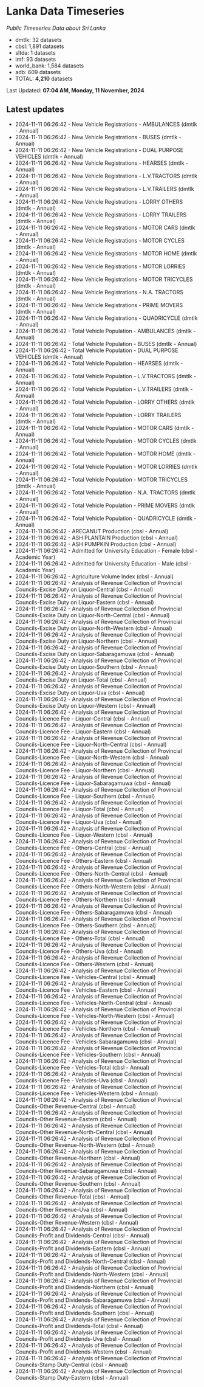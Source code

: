 # Lanka Data Timeseries
*Public Timeseries Data about Sri Lanka*

* dmtlk: 32 datasets
* cbsl: 1,891 datasets
* sltda: 1 datasets
* imf: 93 datasets
* world_bank: 1,584 datasets
* adb: 609 datasets
* TOTAL: **4,210** datasets

Last Updated: **07:04 AM, Monday, 11 November, 2024**

## Latest updates

* 2024-11-11 06:26:42 - New Vehicle Registrations - AMBULANCES (dmtlk - Annual)
* 2024-11-11 06:26:42 - New Vehicle Registrations - BUSES (dmtlk - Annual)
* 2024-11-11 06:26:42 - New Vehicle Registrations - DUAL PURPOSE VEHICLES (dmtlk - Annual)
* 2024-11-11 06:26:42 - New Vehicle Registrations - HEARSES (dmtlk - Annual)
* 2024-11-11 06:26:42 - New Vehicle Registrations - L.V.TRACTORS (dmtlk - Annual)
* 2024-11-11 06:26:42 - New Vehicle Registrations - L.V.TRAILERS (dmtlk - Annual)
* 2024-11-11 06:26:42 - New Vehicle Registrations - LORRY OTHERS (dmtlk - Annual)
* 2024-11-11 06:26:42 - New Vehicle Registrations - LORRY TRAILERS (dmtlk - Annual)
* 2024-11-11 06:26:42 - New Vehicle Registrations - MOTOR CARS (dmtlk - Annual)
* 2024-11-11 06:26:42 - New Vehicle Registrations - MOTOR CYCLES (dmtlk - Annual)
* 2024-11-11 06:26:42 - New Vehicle Registrations - MOTOR HOME (dmtlk - Annual)
* 2024-11-11 06:26:42 - New Vehicle Registrations - MOTOR LORRIES (dmtlk - Annual)
* 2024-11-11 06:26:42 - New Vehicle Registrations - MOTOR TRICYCLES (dmtlk - Annual)
* 2024-11-11 06:26:42 - New Vehicle Registrations - N.A. TRACTORS (dmtlk - Annual)
* 2024-11-11 06:26:42 - New Vehicle Registrations - PRIME MOVERS (dmtlk - Annual)
* 2024-11-11 06:26:42 - New Vehicle Registrations - QUADRICYCLE (dmtlk - Annual)
* 2024-11-11 06:26:42 - Total Vehicle Population - AMBULANCES (dmtlk - Annual)
* 2024-11-11 06:26:42 - Total Vehicle Population - BUSES (dmtlk - Annual)
* 2024-11-11 06:26:42 - Total Vehicle Population - DUAL PURPOSE VEHICLES (dmtlk - Annual)
* 2024-11-11 06:26:42 - Total Vehicle Population - HEARSES (dmtlk - Annual)
* 2024-11-11 06:26:42 - Total Vehicle Population - L.V.TRACTORS (dmtlk - Annual)
* 2024-11-11 06:26:42 - Total Vehicle Population - L.V.TRAILERS (dmtlk - Annual)
* 2024-11-11 06:26:42 - Total Vehicle Population - LORRY OTHERS (dmtlk - Annual)
* 2024-11-11 06:26:42 - Total Vehicle Population - LORRY TRAILERS (dmtlk - Annual)
* 2024-11-11 06:26:42 - Total Vehicle Population - MOTOR CARS (dmtlk - Annual)
* 2024-11-11 06:26:42 - Total Vehicle Population - MOTOR CYCLES (dmtlk - Annual)
* 2024-11-11 06:26:42 - Total Vehicle Population - MOTOR HOME (dmtlk - Annual)
* 2024-11-11 06:26:42 - Total Vehicle Population - MOTOR LORRIES (dmtlk - Annual)
* 2024-11-11 06:26:42 - Total Vehicle Population - MOTOR TRICYCLES (dmtlk - Annual)
* 2024-11-11 06:26:42 - Total Vehicle Population - N.A. TRACTORS (dmtlk - Annual)
* 2024-11-11 06:26:42 - Total Vehicle Population - PRIME MOVERS (dmtlk - Annual)
* 2024-11-11 06:26:42 - Total Vehicle Population - QUADRICYCLE (dmtlk - Annual)
* 2024-11-11 06:26:42 - ARECANUT Production (cbsl - Annual)
* 2024-11-11 06:26:42 - ASH PLANTAIN Production (cbsl - Annual)
* 2024-11-11 06:26:42 - ASH PUMPKIN Production (cbsl - Annual)
* 2024-11-11 06:26:42 - Admitted for University Education - Female (cbsl - Academic Year)
* 2024-11-11 06:26:42 - Admitted for University Education - Male (cbsl - Academic Year)
* 2024-11-11 06:26:42 - Agriculture Volume Index (cbsl - Annual)
* 2024-11-11 06:26:42 - Analysis of Revenue Collection of Provincial Councils-Excise Duty on Liquor-Central (cbsl - Annual)
* 2024-11-11 06:26:42 - Analysis of Revenue Collection of Provincial Councils-Excise Duty on Liquor-Eastern (cbsl - Annual)
* 2024-11-11 06:26:42 - Analysis of Revenue Collection of Provincial Councils-Excise Duty on Liquor-North-Central (cbsl - Annual)
* 2024-11-11 06:26:42 - Analysis of Revenue Collection of Provincial Councils-Excise Duty on Liquor-North-Western (cbsl - Annual)
* 2024-11-11 06:26:42 - Analysis of Revenue Collection of Provincial Councils-Excise Duty on Liquor-Northern (cbsl - Annual)
* 2024-11-11 06:26:42 - Analysis of Revenue Collection of Provincial Councils-Excise Duty on Liquor-Sabaragamuwa (cbsl - Annual)
* 2024-11-11 06:26:42 - Analysis of Revenue Collection of Provincial Councils-Excise Duty on Liquor-Southern (cbsl - Annual)
* 2024-11-11 06:26:42 - Analysis of Revenue Collection of Provincial Councils-Excise Duty on Liquor-Total (cbsl - Annual)
* 2024-11-11 06:26:42 - Analysis of Revenue Collection of Provincial Councils-Excise Duty on Liquor-Uva (cbsl - Annual)
* 2024-11-11 06:26:42 - Analysis of Revenue Collection of Provincial Councils-Excise Duty on Liquor-Western (cbsl - Annual)
* 2024-11-11 06:26:42 - Analysis of Revenue Collection of Provincial Councils-Licence Fee - Liquor-Central (cbsl - Annual)
* 2024-11-11 06:26:42 - Analysis of Revenue Collection of Provincial Councils-Licence Fee - Liquor-Eastern (cbsl - Annual)
* 2024-11-11 06:26:42 - Analysis of Revenue Collection of Provincial Councils-Licence Fee - Liquor-North-Central (cbsl - Annual)
* 2024-11-11 06:26:42 - Analysis of Revenue Collection of Provincial Councils-Licence Fee - Liquor-North-Western (cbsl - Annual)
* 2024-11-11 06:26:42 - Analysis of Revenue Collection of Provincial Councils-Licence Fee - Liquor-Northern (cbsl - Annual)
* 2024-11-11 06:26:42 - Analysis of Revenue Collection of Provincial Councils-Licence Fee - Liquor-Sabaragamuwa (cbsl - Annual)
* 2024-11-11 06:26:42 - Analysis of Revenue Collection of Provincial Councils-Licence Fee - Liquor-Southern (cbsl - Annual)
* 2024-11-11 06:26:42 - Analysis of Revenue Collection of Provincial Councils-Licence Fee - Liquor-Total (cbsl - Annual)
* 2024-11-11 06:26:42 - Analysis of Revenue Collection of Provincial Councils-Licence Fee - Liquor-Uva (cbsl - Annual)
* 2024-11-11 06:26:42 - Analysis of Revenue Collection of Provincial Councils-Licence Fee - Liquor-Western (cbsl - Annual)
* 2024-11-11 06:26:42 - Analysis of Revenue Collection of Provincial Councils-Licence Fee - Others-Central (cbsl - Annual)
* 2024-11-11 06:26:42 - Analysis of Revenue Collection of Provincial Councils-Licence Fee - Others-Eastern (cbsl - Annual)
* 2024-11-11 06:26:42 - Analysis of Revenue Collection of Provincial Councils-Licence Fee - Others-North-Central (cbsl - Annual)
* 2024-11-11 06:26:42 - Analysis of Revenue Collection of Provincial Councils-Licence Fee - Others-North-Western (cbsl - Annual)
* 2024-11-11 06:26:42 - Analysis of Revenue Collection of Provincial Councils-Licence Fee - Others-Northern (cbsl - Annual)
* 2024-11-11 06:26:42 - Analysis of Revenue Collection of Provincial Councils-Licence Fee - Others-Sabaragamuwa (cbsl - Annual)
* 2024-11-11 06:26:42 - Analysis of Revenue Collection of Provincial Councils-Licence Fee - Others-Southern (cbsl - Annual)
* 2024-11-11 06:26:42 - Analysis of Revenue Collection of Provincial Councils-Licence Fee - Others-Total (cbsl - Annual)
* 2024-11-11 06:26:42 - Analysis of Revenue Collection of Provincial Councils-Licence Fee - Others-Uva (cbsl - Annual)
* 2024-11-11 06:26:42 - Analysis of Revenue Collection of Provincial Councils-Licence Fee - Others-Western (cbsl - Annual)
* 2024-11-11 06:26:42 - Analysis of Revenue Collection of Provincial Councils-Licence Fee - Vehicles-Central (cbsl - Annual)
* 2024-11-11 06:26:42 - Analysis of Revenue Collection of Provincial Councils-Licence Fee - Vehicles-Eastern (cbsl - Annual)
* 2024-11-11 06:26:42 - Analysis of Revenue Collection of Provincial Councils-Licence Fee - Vehicles-North-Central (cbsl - Annual)
* 2024-11-11 06:26:42 - Analysis of Revenue Collection of Provincial Councils-Licence Fee - Vehicles-North-Western (cbsl - Annual)
* 2024-11-11 06:26:42 - Analysis of Revenue Collection of Provincial Councils-Licence Fee - Vehicles-Northern (cbsl - Annual)
* 2024-11-11 06:26:42 - Analysis of Revenue Collection of Provincial Councils-Licence Fee - Vehicles-Sabaragamuwa (cbsl - Annual)
* 2024-11-11 06:26:42 - Analysis of Revenue Collection of Provincial Councils-Licence Fee - Vehicles-Southern (cbsl - Annual)
* 2024-11-11 06:26:42 - Analysis of Revenue Collection of Provincial Councils-Licence Fee - Vehicles-Total (cbsl - Annual)
* 2024-11-11 06:26:42 - Analysis of Revenue Collection of Provincial Councils-Licence Fee - Vehicles-Uva (cbsl - Annual)
* 2024-11-11 06:26:42 - Analysis of Revenue Collection of Provincial Councils-Licence Fee - Vehicles-Western (cbsl - Annual)
* 2024-11-11 06:26:42 - Analysis of Revenue Collection of Provincial Councils-Other Revenue-Central (cbsl - Annual)
* 2024-11-11 06:26:42 - Analysis of Revenue Collection of Provincial Councils-Other Revenue-Eastern (cbsl - Annual)
* 2024-11-11 06:26:42 - Analysis of Revenue Collection of Provincial Councils-Other Revenue-North-Central (cbsl - Annual)
* 2024-11-11 06:26:42 - Analysis of Revenue Collection of Provincial Councils-Other Revenue-North-Western (cbsl - Annual)
* 2024-11-11 06:26:42 - Analysis of Revenue Collection of Provincial Councils-Other Revenue-Northern (cbsl - Annual)
* 2024-11-11 06:26:42 - Analysis of Revenue Collection of Provincial Councils-Other Revenue-Sabaragamuwa (cbsl - Annual)
* 2024-11-11 06:26:42 - Analysis of Revenue Collection of Provincial Councils-Other Revenue-Southern (cbsl - Annual)
* 2024-11-11 06:26:42 - Analysis of Revenue Collection of Provincial Councils-Other Revenue-Total (cbsl - Annual)
* 2024-11-11 06:26:42 - Analysis of Revenue Collection of Provincial Councils-Other Revenue-Uva (cbsl - Annual)
* 2024-11-11 06:26:42 - Analysis of Revenue Collection of Provincial Councils-Other Revenue-Western (cbsl - Annual)
* 2024-11-11 06:26:42 - Analysis of Revenue Collection of Provincial Councils-Profit and Dividends-Central (cbsl - Annual)
* 2024-11-11 06:26:42 - Analysis of Revenue Collection of Provincial Councils-Profit and Dividends-Eastern (cbsl - Annual)
* 2024-11-11 06:26:42 - Analysis of Revenue Collection of Provincial Councils-Profit and Dividends-North-Central (cbsl - Annual)
* 2024-11-11 06:26:42 - Analysis of Revenue Collection of Provincial Councils-Profit and Dividends-North-Western (cbsl - Annual)
* 2024-11-11 06:26:42 - Analysis of Revenue Collection of Provincial Councils-Profit and Dividends-Northern (cbsl - Annual)
* 2024-11-11 06:26:42 - Analysis of Revenue Collection of Provincial Councils-Profit and Dividends-Sabaragamuwa (cbsl - Annual)
* 2024-11-11 06:26:42 - Analysis of Revenue Collection of Provincial Councils-Profit and Dividends-Southern (cbsl - Annual)
* 2024-11-11 06:26:42 - Analysis of Revenue Collection of Provincial Councils-Profit and Dividends-Total (cbsl - Annual)
* 2024-11-11 06:26:42 - Analysis of Revenue Collection of Provincial Councils-Profit and Dividends-Uva (cbsl - Annual)
* 2024-11-11 06:26:42 - Analysis of Revenue Collection of Provincial Councils-Profit and Dividends-Western (cbsl - Annual)
* 2024-11-11 06:26:42 - Analysis of Revenue Collection of Provincial Councils-Stamp Duty-Central (cbsl - Annual)
* 2024-11-11 06:26:42 - Analysis of Revenue Collection of Provincial Councils-Stamp Duty-Eastern (cbsl - Annual)